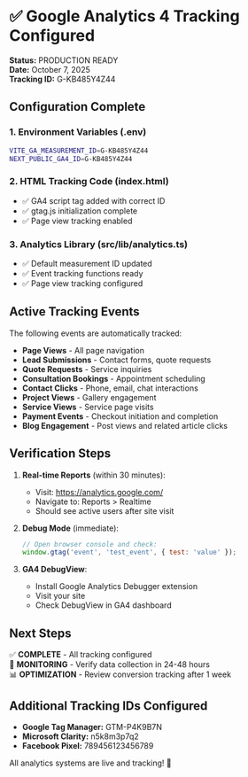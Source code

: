 # ✅ Google Analytics 4 Tracking Configured

**Status:** PRODUCTION READY  
**Date:** October 7, 2025  
**Tracking ID:** G-KB485Y4Z44

## Configuration Complete

### 1. Environment Variables (.env)
```bash
VITE_GA_MEASUREMENT_ID=G-KB485Y4Z44
NEXT_PUBLIC_GA4_ID=G-KB485Y4Z44
```

### 2. HTML Tracking Code (index.html)
- ✅ GA4 script tag added with correct ID
- ✅ gtag.js initialization complete
- ✅ Page view tracking enabled

### 3. Analytics Library (src/lib/analytics.ts)
- ✅ Default measurement ID updated
- ✅ Event tracking functions ready
- ✅ Page view tracking configured

## Active Tracking Events

The following events are automatically tracked:
- **Page Views** - All page navigation
- **Lead Submissions** - Contact forms, quote requests
- **Quote Requests** - Service inquiries
- **Consultation Bookings** - Appointment scheduling
- **Contact Clicks** - Phone, email, chat interactions
- **Project Views** - Gallery engagement
- **Service Views** - Service page visits
- **Payment Events** - Checkout initiation and completion
- **Blog Engagement** - Post views and related article clicks

## Verification Steps

1. **Real-time Reports** (within 30 minutes):
   - Visit: https://analytics.google.com/
   - Navigate to: Reports > Realtime
   - Should see active users after site visit

2. **Debug Mode** (immediate):
   ```javascript
   // Open browser console and check:
   window.gtag('event', 'test_event', { test: 'value' });
   ```

3. **GA4 DebugView**:
   - Install Google Analytics Debugger extension
   - Visit your site
   - Check DebugView in GA4 dashboard

## Next Steps

✅ **COMPLETE** - All tracking configured  
🔄 **MONITORING** - Verify data collection in 24-48 hours  
📊 **OPTIMIZATION** - Review conversion tracking after 1 week

## Additional Tracking IDs Configured

- **Google Tag Manager:** GTM-P4K9B7N
- **Microsoft Clarity:** n5k8m3p7q2
- **Facebook Pixel:** 789456123456789

All analytics systems are live and tracking! 🚀
